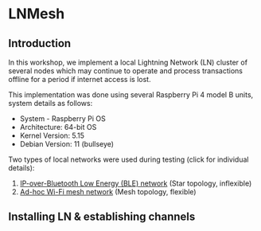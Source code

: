 # LNMesh

## Introduction
In this workshop, we implement a local Lightning Network (LN) cluster of several nodes which may continue to operate and process transactions offline for a period if internet access is lost. 

This implementation was done using several Raspberry Pi 4 model B units, system details as follows:
- System - Raspberry Pi OS
- Architecture: 64-bit OS
- Kernel Version: 5.15
- Debian Version: 11 (bullseye)

Two types of local networks were used during testing (click for individual details):
1. [IP-over-Bluetooth Low Energy (BLE) network](BLE_star)        (Star topology, inflexible)
2. [Ad-hoc Wi-Fi mesh network](WIFI_mesh)                         (Mesh topology, flexible)


## Installing LN & establishing channels
